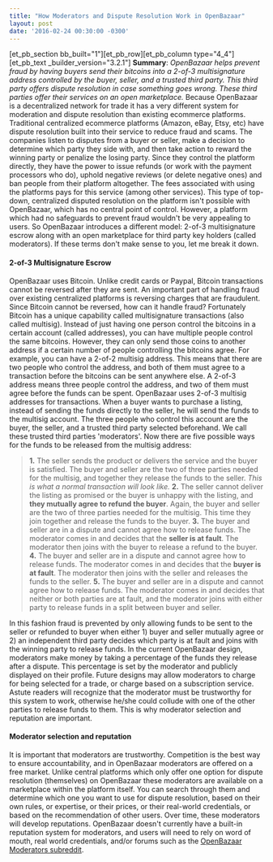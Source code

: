 ```yaml
---
title: "How Moderators and Dispute Resolution Work in OpenBazaar" 
layout: post
date: '2016-02-24 00:30:00 -0300'
---
```

        
\[et\_pb\_section bb\_built="1"\]\[et\_pb\_row\]\[et\_pb\_column type="4\_4"\]\[et\_pb\_text \_builder\_version="3.2.1"\] **Summary**: _OpenBazaar helps prevent fraud by having buyers send their bitcoins into a 2-of-3 multisignature address controlled by the buyer, seller, and a trusted third party. This third party offers dispute resolution in case something goes wrong. These third parties offer their services on an open marketplace._ Because OpenBazaar is a decentralized network for trade it has a very different system for moderation and dispute resolution than existing ecommerce platforms. Traditional centralized ecommerce platforms (Amazon, eBay, Etsy, etc) have dispute resolution built into their service to reduce fraud and scams. The companies listen to disputes from a buyer or seller, make a decision to determine which party they side with, and then take action to reward the winning party or penalize the losing party. Since they control the platform directly, they have the power to issue refunds (or work with the payment processors who do), uphold negative reviews (or delete negative ones) and ban people from their platform altogether. The fees associated with using the platforms pays for this service (among other services). This type of top-down, centralized disputed resolution on the platform isn't possible with OpenBazaar, which has no central point of control. However, a platform which had no safeguards to prevent fraud wouldn't be very appealing to users. So OpenBazaar introduces a different model: 2-of-3 multisignature escrow along with an open marketplace for third party key holders (called moderators). If these terms don't make sense to you, let me break it down.

#### 2-of-3 Multisignature Escrow

OpenBazaar uses Bitcoin. Unlike credit cards or Paypal, Bitcoin transactions cannot be reversed after they are sent. An important part of handling fraud over existing centralized platforms is reversing charges that are fraudulent. Since Bitcoin cannot be reversed, how can it handle fraud? Fortunately Bitcoin has a unique capability called multisignature transactions (also called multisig). Instead of just having one person control the bitcoins in a certain account (called addresses), you can have multiple people control the same bitcoins. However, they can only send those coins to another address if a certain number of people controlling the bitcoins agree. For example, you can have a 2-of-2 multisig address. This means that there are two people who control the address, and both of them must agree to a transaction before the bitcoins can be sent anywhere else. A 2-of-3 address means three people control the address, and two of them must agree before the funds can be spent. OpenBazaar uses 2-of-3 multisig addresses for transactions. When a buyer wants to purchase a listing, instead of sending the funds directly to the seller, he will send the funds to the multisig account. The three people who control this account are the buyer, the seller, and a trusted third party selected beforehand. We call these trusted third parties 'moderators'. Now there are five possible ways for the funds to be released from the multisig address:

> **1.** The seller sends the product or delivers the service and the buyer is satisfied. The buyer and seller are the two of three parties needed for the multisig, and together they release the funds to the seller. _This is what a normal transaction will look like._ **2.** The seller cannot deliver the listing as promised or the buyer is unhappy with the listing, and **they mutually agree to refund the buyer**. Again, the buyer and seller are the two of three parties needed for the multisig. This time they join together and release the funds to the buyer. **3.** The buyer and seller are in a dispute and cannot agree how to release funds. The moderator comes in and decides that the **seller is at fault**. The moderator then joins with the buyer to release a refund to the buyer. **4.** The buyer and seller are in a dispute and cannot agree how to release funds. The moderator comes in and decides that the **buyer is at fault**. The moderator then joins with the seller and releases the funds to the seller. **5.** The buyer and seller are in a dispute and cannot agree how to release funds. The moderator comes in and decides that neither or both parties are at fault, and the moderator joins with either party to release funds in a split between buyer and seller.

In this fashion fraud is prevented by only allowing funds to be sent to the seller or refunded to buyer when either 1) buyer and seller mutually agree or 2) an independent third party decides which party is at fault and joins with the winning party to release funds. In the current OpenBazaar design, moderators make money by taking a percentage of the funds they release after a dispute. This percentage is set by the moderator and publicly displayed on their profile. Future designs may allow moderators to charge for being selected for a trade, or charge based on a subscription service. Astute readers will recognize that the moderator must be trustworthy for this system to work, otherwise he/she could collude with one of the other parties to release funds to them. This is why moderator selection and reputation are important.

#### Moderator selection and reputation

It is important that moderators are trustworthy. Competition is the best way to ensure accountability, and in OpenBazaar moderators are offered on a free market. Unlike central platforms which only offer one option for dispute resolution (themselves) on OpenBazaar these moderators are available on a marketplace within the platform itself. You can search through them and determine which one you want to use for dispute resolution, based on their own rules, or expertise, or their prices, or their real-world credentials, or based on the recommendation of other users. Over time, these moderators will develop reputations. OpenBazaar doesn't currently have a built-in reputation system for moderators, and users will need to rely on word of mouth, real world credentials, and/or forums such as the [OpenBazaar Moderators subreddit](https://www.reddit.com/r/openbazaarmoderators). 